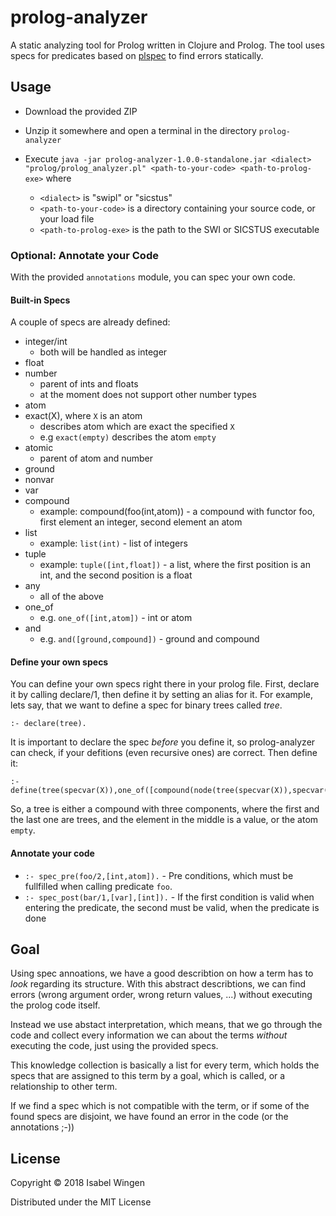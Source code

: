 # prolog-analyzer

A static analyzing tool for Prolog written in Clojure and Prolog. 
The tool uses specs for predicates based on [plspec](https://github.com/wysiib/plspec) to find errors statically.


## Usage

* Download the provided ZIP
* Unzip it somewhere and open a terminal in the directory `prolog-analyzer`
* Execute
`java -jar prolog-analyzer-1.0.0-standalone.jar <dialect> "prolog/prolog_analyzer.pl" <path-to-your-code> <path-to-prolog-exe>` where 

    * `<dialect>` is "swipl" or "sicstus"
    * `<path-to-your-code>` is a directory containing your source code, or your load file
    * `<path-to-prolog-exe>` is the path to the SWI or SICSTUS executable

### Optional: Annotate your Code
With the provided `annotations` module, you can spec your own code.

#### Built-in Specs
A couple of specs are already defined:
* integer/int
    * both will be handled as integer
* float
* number
    * parent of ints and floats
    * at the moment does not support other number types
* atom
* exact(X), where `X` is an atom
    * describes atom which are exact the specified `X`
    * e.g `exact(empty)` describes the atom `empty`
* atomic
    * parent of atom and number
* ground
* nonvar
* var
* compound
    * example: compound(foo(int,atom)) - a compound with functor foo, first element an integer, second element an atom
* list 
    * example: `list(int)` - list of integers
* tuple
    * example: `tuple([int,float])` - a list, where the first position is an int, and the second position is a float
* any
    * all of the above
* one_of
    * e.g. `one_of([int,atom])` - int or atom
* and
    * e.g. `and([ground,compound])` - ground and compound
    
#### Define your own specs
You can define your own specs right there in your prolog file. First, declare it by calling declare/1, then define it by setting an alias for it.
For example, lets say, that we want to define a spec for binary trees called *tree*.
```
:- declare(tree).
```
It is important to declare the spec *before* you define it, so prolog-analyzer can check, if your defitions (even recursive ones) are correct.
Then define it:
```
:- define(tree(specvar(X)),one_of([compound(node(tree(specvar(X)),specvar(X),tree(specvar(X)))),exact(empty)])).
```
So, a tree is either a compound with three components, where the first and the last one are trees, and the element in the middle is a value, or the atom `empty`.

#### Annotate your code
* `:- spec_pre(foo/2,[int,atom]).` - Pre conditions, which must be fullfilled when calling predicate `foo`.
* `:- spec_post(bar/1,[var],[int]).` - If the first condition is valid when entering the predicate, the second must be valid, when the predicate is done

## Goal
Using spec annoations, we have a good describtion on how a term has to *look* regarding its structure. With this abstract describtions, we can find errors (wrong argument order, wrong return values, ...) without executing the prolog code itself. 

Instead we use abstact interpretation, which means, that we go through the code and collect every information we can about the terms *without* executing the code, just using the provided specs.

This knowledge collection is basically a list for every term, which holds the specs that are assigned to this term by a goal, which is called, or a relationship to other term.

If we find a spec which is not compatible with the term, or if some of the found specs are disjoint, we have found an error in the code (or the annotations ;-))


## License

Copyright © 2018 Isabel Wingen

Distributed under the MIT License
